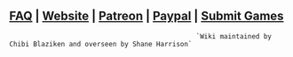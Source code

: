 [**FAQ**](https://github.com/the-expanse/SideQuest/wiki/FAQ) |
[**Website**](https://sidequestvr.com) |
[**Patreon**](https://www.patreon.com/TheExpanseVR) |
[**Paypal**](https://www.paypal.com/cgi-bin/webscr?cmd=_s-xclick&hosted_button_id=744A6C394Q8JG&source=url) |
[**Submit Games**](https://github.com/the-expanse/SideQuest/wiki/Submit-Games)
----
                                                   `Wiki maintained by Chibi Blaziken and overseen by Shane Harrison`